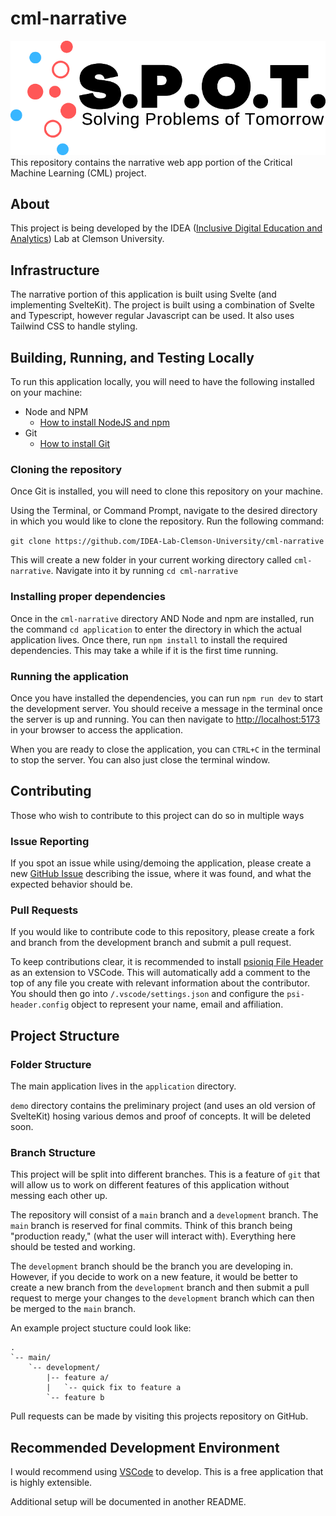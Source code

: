 # cml-narrative

![logo](/static/img/logos/SPOT-logo.svg)
This repository contains the narrative web app portion of the Critical Machine Learning (CML) project.

## About

This project is being developed by the IDEA ([Inclusive Digital Education and Analytics](https://idealab.sites.clemson.edu/)) Lab at Clemson University.

## Infrastructure 

The narrative portion of this application is built using Svelte (and implementing SvelteKit). The project is built using a combination of Svelte and Typescript, however regular Javascript can be used. It also uses Tailwind CSS to handle styling.

## Building, Running, and Testing Locally

To run this application locally, you will need to have the following installed on your machine:

- Node and NPM
    - [How to install NodeJS and npm](https://docs.npmjs.com/downloading-and-installing-node-js-and-npm)
- Git
    - [How to install Git](https://github.com/git-guides/install-git)



### Cloning the repository
Once Git is installed, you will need to clone this repository on your machine.

Using the Terminal, or Command Prompt, navigate to the desired directory in which you would like to clone the repository. Run the following command:

```git clone https://github.com/IDEA-Lab-Clemson-University/cml-narrative```

This will create a new folder in your current working directory called `cml-narrative`. Navigate into it by running `cd cml-narrative`

### Installing proper dependencies

Once in the `cml-narrative` directory AND Node and npm are installed, run the command `cd application` to enter the directory in which the actual application lives. Once there, run `npm install` to install the required dependencies. This may take a while if it is the first time running. 

### Running the application

Once you have installed the dependencies, you can run `npm run dev` to start the development server. You should receive a message in the terminal once the server is up and running. You can then navigate to [http://localhost:5173](http://localhost:5173) in your browser to access the application.

When you are ready to close the application, you can `CTRL+C` in the terminal to stop the server. You can also just close the terminal window. 


## Contributing

Those who wish to contribute to this project can do so in multiple ways

### Issue Reporting
If you spot an issue while using/demoing the application, please create a new [GitHub Issue](https://github.com/IDEA-Lab-Clemson-University/cml-narrative/issues) describing the issue, where it was found, and what the expected behavior should be.

### Pull Requests
If you would like to contribute code to this repository, please create a fork and branch from the development branch and submit a pull request.

To keep contributions clear, it is recommended to install [psioniq File Header](https://marketplace.visualstudio.com/items?itemName=psioniq.psi-header) as an extension to VSCode. This will automatically add a comment to the top of any file you create with relevant information about the contributor. You should then go into `/.vscode/settings.json` and configure the `psi-header.config` object to represent your name, email and affiliation. 

## Project Structure

### Folder Structure
The main application lives in the `application` directory.

`demo` directory contains the preliminary project (and uses an old version of SvelteKit) hosing various demos and proof of concepts. It will be deleted soon.


### Branch Structure

This project will be split into different branches. This is a feature of `git` that will allow us to work on different features of this application without messing each other up.

The repository will consist of a `main` branch and a `development` branch. The `main` branch is reserved for final commits. Think of this branch being "production ready," (what the user will interact with). Everything here should be tested and working.

The `development` branch should be the branch you are developing in. However, if you decide to work on a new feature, it would be better to create a new branch from the `development` branch and then submit a pull request to merge your changes to the `development` branch which can then be merged to the `main` branch.

An example project stucture could look like:

```
.
`-- main/
    `-- development/
        |-- feature a/
        |   `-- quick fix to feature a
        `-- feature b
```

Pull requests can be made by visiting this projects repository on GitHub.

## Recommended Development Environment

I would recommend using [VSCode](https://code.visualstudio.com) to develop. This is a free application that is highly extensible.

Additional setup will be documented in another README.
